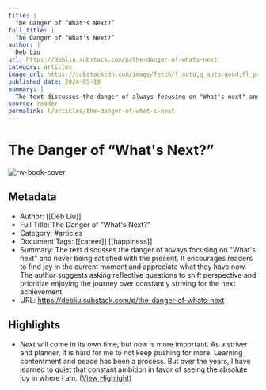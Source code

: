 ```yaml
---
title: |
  The Danger of “What's Next?”
full_title: |
  The Danger of “What's Next?”
author: |
  Deb Liu
url: https://debliu.substack.com/p/the-danger-of-whats-next
category: articles
image_url: https://substackcdn.com/image/fetch/f_auto,q_auto:good,fl_progressive:steep/https%3A%2F%2Fsubstack-post-media.s3.amazonaws.com%2Fpublic%2Fimages%2F89b2c8d4-a091-4f2a-a8b4-8cd315c63c63_3278x2185.jpeg
published_date: 2024-05-10
summary: |
  The text discusses the danger of always focusing on "What's next" and never being satisfied with the present. It encourages readers to find joy in the current moment and appreciate what they have now. The author suggests asking reflective questions to shift perspective and prioritize enjoying the journey over constantly striving for the next achievement.
source: reader
permalink: l/articles/the-danger-of-what-s-next
---
```

# The Danger of “What's Next?”

![rw-book-cover](https://substackcdn.com/image/fetch/f_auto,q_auto:good,fl_progressive:steep/https%3A%2F%2Fsubstack-post-media.s3.amazonaws.com%2Fpublic%2Fimages%2F89b2c8d4-a091-4f2a-a8b4-8cd315c63c63_3278x2185.jpeg)

## Metadata
- Author: [[Deb Liu]]
- Full Title: The Danger of “What's Next?”
- Category: #articles
- Document Tags: [[career]] [[happiness]] 
- Summary: The text discusses the danger of always focusing on "What's next" and never being satisfied with the present. It encourages readers to find joy in the current moment and appreciate what they have now. The author suggests asking reflective questions to shift perspective and prioritize enjoying the journey over constantly striving for the next achievement.
- URL: https://debliu.substack.com/p/the-danger-of-whats-next

## Highlights
- *Next* will come in its own time, but *now* is more important. As a striver and planner, it is hard for me to not keep pushing for more. Learning contentment and peace has been a process. But over the years, I have learned to quiet that constant ambition in favor of seeing the absolute joy in where I am. ([View Highlight](https://read.readwise.io/read/01hz23s7b0apkjjqedwgca3fv8))


